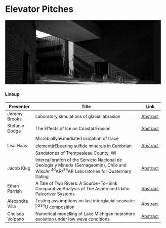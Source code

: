 # Elevator Pitches

![welcome_img4](../../img/geo_img4.jpg)

#### Lineup

| Presenter   | Title       | Link |
| ----------- | ----------- |------|
| Jeremy Brooks    | Laboratory simulations of glacial abrasion |  [Abstract](https://wisc-geo-symposium21.github.io/pages/elevator_pitch/jbrooks)|
| Stefanie Dodge  | The Effects of Ice on Coastal Erosion |  [Abstract](https://wisc-geo-symposium21.github.io/pages/elevator_pitch/sdodge)|
| Lisa Haas  | Microbiallyâ€mediated oxidation of trace elementâ€bearing sulfide minerals in Cambrian Sandstones of Trempealeau County, WI |  [Abstract](https://wisc-geo-symposium21.github.io/pages/elevator_pitch/lhaas)|
| Jacob Klug  | Intercalibration of the Servicio Nacional de Geología y Minería (Sernageomin), Chile and WiscAr <sup>40</sup>AR/<sup>39</sup>AR Laboratories for Quaternary Dating |  [Abstract](https://wisc-geo-symposium21.github.io/pages/elevator_pitch/jklug)|
| Ethan Parrish  | A Tale of Two Rivers: A Source-To-Sink Comparative Analysis of The Aspen and Idaho Paleoriver Systems  |  [Abstract](https://wisc-geo-symposium21.github.io/pages/elevator_pitch/eparrish)|
| Alexandra Villa  | Testing assumptions on last interglacial seawater Î´<sup>234</sup>U composition |  [Abstract](https://wisc-geo-symposium21.github.io/pages/elevator_pitch/avilla)|
 | Chelsea Volpano  | Numerical modelling of Lake Michigan nearshore evolution under low wave conditions|  [Abstract](https://wisc-geo-symposium21.github.io/pages/elevator_pitch/cvolpano)|
